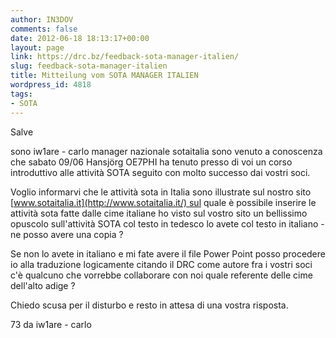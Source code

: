 ```yaml
---
author: IN3DOV
comments: false
date: 2012-06-18 18:13:17+00:00
layout: page
link: https://drc.bz/feedback-sota-manager-italien/
slug: feedback-sota-manager-italien
title: Mitteilung vom SOTA MANAGER ITALIEN
wordpress_id: 4818
tags:
- SOTA
---
```


Salve

sono iw1are - carlo manager nazionale sotaitalia sono venuto a conoscenza che sabato 09/06 Hansjörg OE7PHI ha tenuto presso di voi un corso introduttivo alle attività SOTA seguito con molto successo dai vostri soci.

Voglio informarvi che le attività sota in Italia sono illustrate sul nostro sito [www.sotaitalia.it](http://www.sotaitalia.it/) sul quale è possibile inserire le attività sota fatte dalle cime italiane ho visto sul vostro sito un bellissimo opuscolo sull'attività SOTA col testo in tedesco lo avete col testo in italiano - ne posso avere una copia ?

Se non lo avete in italiano e mi fate avere il file Power Point posso procedere io alla traduzione logicamente citando il DRC come autore fra i vostri soci c'è qualcuno che vorrebbe collaborare con noi quale referente delle cime dell'alto adige ?

Chiedo scusa per il disturbo e resto in attesa di una vostra risposta.

73 da iw1are - carlo

 
